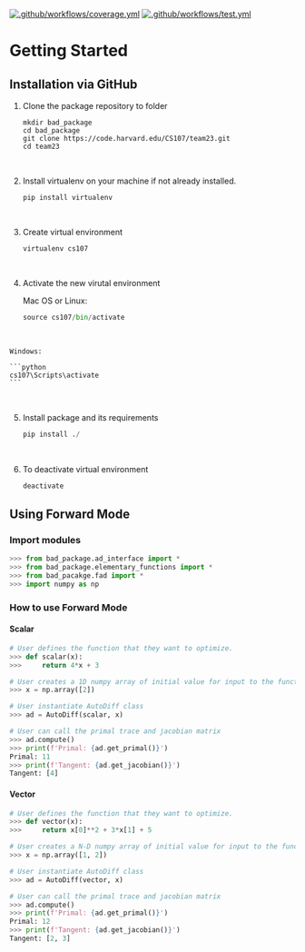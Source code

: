 [![.github/workflows/coverage.yml](https://code.harvard.edu/CS107/team23/actions/workflows/coverage.yml/badge.svg?branch=milestone2)](https://code.harvard.edu/CS107/team23/actions/workflows/coverage.yml)
[![.github/workflows/test.yml](https://code.harvard.edu/CS107/team23/actions/workflows/test.yml/badge.svg?branch=milestone2)](https://code.harvard.edu/CS107/team23/actions/workflows/test.yml)


# Getting Started

## Installation via GitHub
  
1. Clone the package repository to folder 

    ```
    mkdir bad_package
    cd bad_package
    git clone https://code.harvard.edu/CS107/team23.git
    cd team23
    ```
<br>
    
2. Install virtualenv on your machine if not already installed. 

    ```
    pip install virtualenv
    ```
<br>  
    
3. Create virtual environment

    ```
    virtualenv cs107
    ```
<br>  
  
4. Activate the new virutal environment

    Mac OS or Linux:
    
    ```python
    source cs107/bin/activate
    ```
<br>
     
    Windows:
    
    ```python
    cs107\Scripts\activate    
    ```
<br>

5. Install package and its requirements 

    ```python
    pip install ./
    ```    
<br>

6. To deactivate virtual environment

    ```python
    deactivate
    ```        
    
## Using Forward Mode

### Import modules

```python
>>> from bad_package.ad_interface import *
>>> from bad_package.elementary_functions import *
>>> from bad_pacakge.fad import *
>>> import numpy as np
```

### How to use Forward Mode

#### Scalar 

```python
# User defines the function that they want to optimize. 
>>> def scalar(x):
>>>     return 4*x + 3

# User creates a 1D numpy array of initial value for input to the function they want to optimize
>>> x = np.array([2])

# User instantiate AutoDiff class
>>> ad = AutoDiff(scalar, x)

# User can call the primal trace and jacobian matrix
>>> ad.compute()
>>> print(f'Primal: {ad.get_primal()}')
Primal: 11
>>> print(f'Tangent: {ad.get_jacobian()}')
Tangent: [4]
```

#### Vector

```python
# User defines the function that they want to optimize. 
>>> def vector(x):
>>>     return x[0]**2 + 3*x[1] + 5

# User creates a N-D numpy array of initial value for input to the function they want to optimize
>>> x = np.array([1, 2])

# User instantiate AutoDiff class
>>> ad = AutoDiff(vector, x)

# User can call the primal trace and jacobian matrix
>>> ad.compute()
>>> print(f'Primal: {ad.get_primal()}')
Primal: 12
>>> print(f'Tangent: {ad.get_jacobian()}')
Tangent: [2, 3]
```